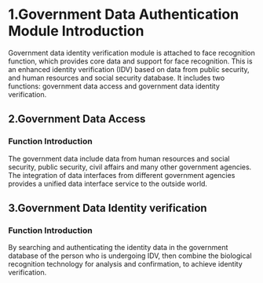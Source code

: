# 1.Government Data Authentication Module Introduction

  Government data identity verification module is attached to face recognition function, which provides core data and support for face recognition. This is an enhanced identity verification (IDV) based on data from public security, and human resources and social security database. It includes two functions: government data access and government data identity verification.

## 2.Government Data Access

### Function Introduction
	
  The government data include data from human resources and social security, public security, civil affairs and many other government agencies. The integration of data interfaces from different government agencies provides a unified data interface service to the outside world.

## 3.Government Data Identity verification

### Function Introduction
	
   By searching and authenticating the identity data in the government database of the person who is undergoing IDV, then combine the biological recognition technology for analysis and confirmation, to achieve identity verification.

